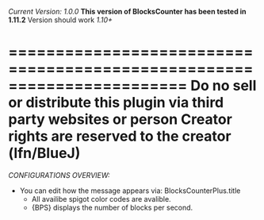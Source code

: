 _Current Version: 1.0.0_
**This version of BlocksCounter has been tested in 1.11.2**
Version should work _1.10+_

=======================================================================
Do no sell or distribute this plugin via third party websites or person
Creator rights are reserved to the creator (lfn/BlueJ)
=======================================================================

_CONFIGURATIONS OVERVIEW:_
 - You can edit how the message appears via: BlocksCounterPlus.title
   - All availibe spigot color codes are avalible.
   - {BPS} displays the number of blocks per second.
